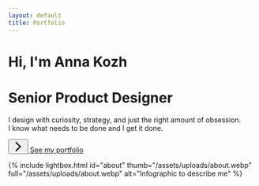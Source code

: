 ```yaml
---
layout: default
title: Portfolio
---
```


<div id="hero">

<div id="hero_text">
    <h1 class="hero_title"> Hi, I'm <span>Anna Kozh</span></h1>
    <h1>Senior Product Designer</h1>
    <p> I design with curiosity, strategy, and just the right amount of obsession. <br>I know what needs to be done and I get it done.</p>


<div class="button-container">
 <a href="/portfolio" class="arrow-link">
     <button class="arrow-button">
        <svg xmlns="http://www.w3.org/2000/svg" enable-background="new 0 0 24 24" height="24" viewBox="0 0 24 24" width="24">
         <g><path d="M0,0h24v24H0V0z" fill="none"/></g>
         <g><polygon points="6.23,20.23 8,22 18,12 8,2 6.23,3.77 14.46,12"/></g>
         </svg>
    </button>
         <span class="button-text">See my portfolio</span>
</a>
</div>

</div>
</div>

{% include lightbox.html
   id="about"
   thumb="/assets/uploads/about.webp"
   full="/assets/uploads/about.webp" 
   alt="Infographic to describe me"
 %}

<!-- 
<div class="video-container">
<iframe width="780" height="438.75" src="https://player.vimeo.com/video/1072624350?h=9161bba358&amp;title=0&amp;byline=0&amp;portrait=0&amp;badge=0&amp;autopause=0&amp;player_id=0&amp;app_id=58479" width="1920" height="1080" frameborder="0" allow="autoplay; fullscreen; picture-in-picture; clipboard-write; encrypted-media" title="Hi there!"></iframe></div> -->


<!-- <div class="video-container"><iframe width="780" height="438.75" src="https://www.youtube.com/embed/Aik_6jVxsUY?si=Ip1yDUTZ7JLo4GGp" title="YouTube video player" frameborder="0" allow="accelerometer; autoplay; clipboard-write; encrypted-media; gyroscope; picture-in-picture; web-share" referrerpolicy="strict-origin-when-cross-origin" allowfullscreen></iframe> </div> -->


   